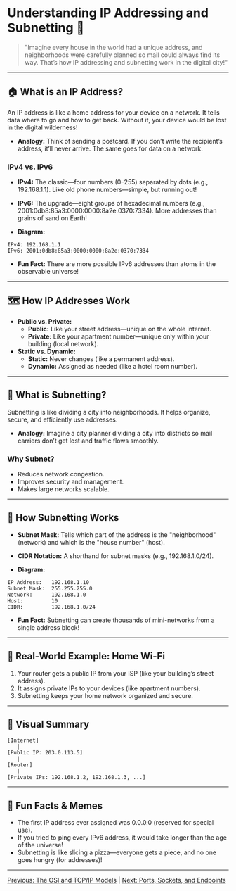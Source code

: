 # Understanding IP Addressing and Subnetting 🧮

> "Imagine every house in the world had a unique address, and neighborhoods were carefully planned so mail could always find its way. That’s how IP addressing and subnetting work in the digital city!"

---

## 🏠 What is an IP Address?

An IP address is like a home address for your device on a network. It tells data where to go and how to get back. Without it, your device would be lost in the digital wilderness!

- **Analogy:** Think of sending a postcard. If you don’t write the recipient’s address, it’ll never arrive. The same goes for data on a network.

### **IPv4 vs. IPv6**
- **IPv4:** The classic—four numbers (0–255) separated by dots (e.g., 192.168.1.1). Like old phone numbers—simple, but running out!
- **IPv6:** The upgrade—eight groups of hexadecimal numbers (e.g., 2001:0db8:85a3:0000:0000:8a2e:0370:7334). More addresses than grains of sand on Earth!

- **Diagram:**

```
IPv4: 192.168.1.1
IPv6: 2001:0db8:85a3:0000:0000:8a2e:0370:7334
```

- **Fun Fact:** There are more possible IPv6 addresses than atoms in the observable universe!

---

## 🗺️ How IP Addresses Work

- **Public vs. Private:**
  - **Public:** Like your street address—unique on the whole internet.
  - **Private:** Like your apartment number—unique only within your building (local network).
- **Static vs. Dynamic:**
  - **Static:** Never changes (like a permanent address).
  - **Dynamic:** Assigned as needed (like a hotel room number).

---

## 🧩 What is Subnetting?

Subnetting is like dividing a city into neighborhoods. It helps organize, secure, and efficiently use addresses.

- **Analogy:** Imagine a city planner dividing a city into districts so mail carriers don’t get lost and traffic flows smoothly.

### **Why Subnet?**
- Reduces network congestion.
- Improves security and management.
- Makes large networks scalable.

---

## 🧮 How Subnetting Works

- **Subnet Mask:** Tells which part of the address is the "neighborhood" (network) and which is the "house number" (host).
- **CIDR Notation:** A shorthand for subnet masks (e.g., 192.168.1.0/24).

- **Diagram:**

```
IP Address:   192.168.1.10
Subnet Mask:  255.255.255.0
Network:      192.168.1.0
Host:         10
CIDR:         192.168.1.0/24
```

- **Fun Fact:** Subnetting can create thousands of mini-networks from a single address block!

---

## 📝 Real-World Example: Home Wi-Fi

1. Your router gets a public IP from your ISP (like your building’s street address).
2. It assigns private IPs to your devices (like apartment numbers).
3. Subnetting keeps your home network organized and secure.

---

## 🎨 Visual Summary

```
[Internet]
   |
[Public IP: 203.0.113.5]
   |
[Router]
   |
[Private IPs: 192.168.1.2, 192.168.1.3, ...]
```

---

## 🤩 Fun Facts & Memes
- The first IP address ever assigned was 0.0.0.0 (reserved for special use).
- If you tried to ping every IPv6 address, it would take longer than the age of the universe!
- Subnetting is like slicing a pizza—everyone gets a piece, and no one goes hungry (for addresses)!

---

[Previous: The OSI and TCP/IP Models](05-osi-and-tcpip-models.md) | [Next: Ports, Sockets, and Endpoints](07-ports-sockets-and-endpoints.md)
